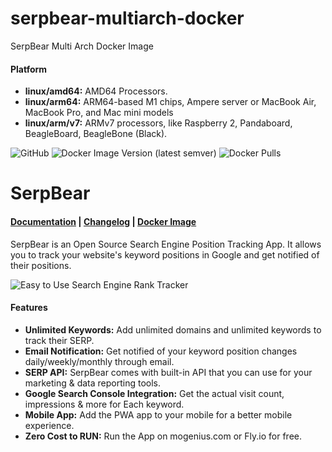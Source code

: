 # serpbear-multiarch-docker

SerpBear Multi Arch Docker Image 

#### Platform
-   **linux/amd64:** AMD64 Processors.
-   **linux/arm64:** ARM64-based M1 chips, Ampere server or MacBook Air, MacBook Pro, and Mac mini models
-   **linux/arm/v7:** ARMv7 processors, like Raspberry 2, Pandaboard, BeagleBoard, BeagleBone (Black).


![GitHub](https://img.shields.io/github/license/adrianoamalfi/serpbear-multiarch-docker) ![Docker Image Version (latest semver)](https://img.shields.io/docker/v/adrianoamalfi/serpbear-multiarch-docker) ![Docker Pulls](https://img.shields.io/docker/pulls/adrianoamalfi/serpbear-multiarch-docker)


# SerpBear
#### [Documentation](https://docs.serpbear.com/) | [Changelog](https://github.com/towfiqi/serpbear/blob/main/CHANGELOG.md) | [Docker Image](https://hub.docker.com/r/towfiqi/serpbear)

SerpBear is an Open Source Search Engine Position Tracking App. It allows you to track your website's keyword positions in Google and get notified of their positions.

![Easy to Use Search Engine Rank Tracker](https://erevanto.sirv.com/Images/serpbear/serpbear_readme_v2.gif)

#### Features
-   **Unlimited Keywords:** Add unlimited domains and unlimited keywords to track their SERP.
-   **Email Notification:** Get notified of your keyword position changes daily/weekly/monthly through email.
-   **SERP API:** SerpBear comes with built-in API that you can use for your marketing & data reporting tools.
-   **Google Search Console Integration:** Get the actual visit count, impressions & more for Each keyword. 
-   **Mobile App:** Add the PWA app to your mobile for a better mobile experience. 
-   **Zero Cost to RUN:** Run the App on mogenius.com or Fly.io for free.
